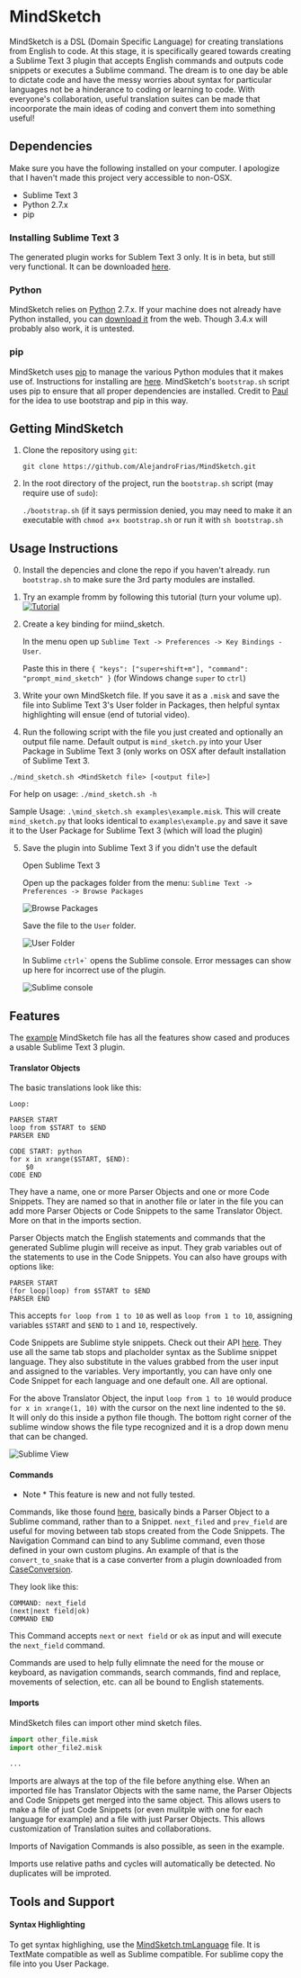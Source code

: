 # MindSketch

MindSketch is a DSL (Domain Specific Language) for creating translations from English to code. At this stage, it is specifically geared towards creating a Sublime Text 3 plugin that accepts English commands and outputs code snippets or executes a Sublime command. The dream is to one day be able to dictate code and have the messy worries about syntax for particular languages not be a hinderance to coding or learning to code. With everyone's collaboration, useful translation suites can be made that incoorporate the main ideas of coding and convert them into something useful!

## Dependencies
Make sure you have the following installed on your computer. I apologize that I haven't made this project very accessible to non-OSX.

* Sublime Text 3
* Python 2.7.x
* pip

### Installing Sublime Text 3

The generated plugin works for Sublem Text 3 only. It is in beta, but still very functional. It can be downloaded [here](http://www.sublimetext.com/3).

### Python

MindSketch relies on [Python](https://www.python.org/) 2.7.x. If your machine does not already have Python installed, you can [download it](https://www.python.org/downloads/) from the web. Though 3.4.x will probably also work, it is untested.

### pip

MindSketch uses [pip](https://pypi.python.org/pypi/pip)  to manage the various Python modules that it makes use of. Instructions for installing are [here](https://pip.pypa.io/en/latest/installing.html). MindSketch's `bootstrap.sh` script uses pip to ensure that all proper dependencies are installed. Credit to [Paul](https://github.com/PaulDapolito) for the idea to use bootstrap and pip in this way.

## Getting MindSketch

1. Clone the repository using `git`:

	`git clone https://github.com/AlejandroFrias/MindSketch.git`

2. In the root directory of the project, run the `bootstrap.sh` script (may require use of `sudo`):

	`./bootstrap.sh` (if it says permission denied, you may need to make it an executable with `chmod a+x bootstrap.sh` or run it with `sh bootstrap.sh`

## Usage Instructions

0. Install the depencies and clone the repo if you haven't already. run `bootstrap.sh` to make sure the 3rd party modules are installed.
1. Try an example fromm by following this tutorial (turn your volume up). [![Tutorial](http://img.youtube.com/vi/MfIa4mPY6TQ/0.jpg)](http://www.youtube.com/watch?v=MfIa4mPY6TQ)

2. Create a key binding for miind_sketch.

	In the menu open up `Sublime Text -> Preferences -> Key Bindings - User`.


	Paste this in there `{ "keys": ["super+shift+m"], "command": "prompt_mind_sketch" }` (for Windows change `super` to `ctrl`)

3. Write your own MindSketch file. If you save it as a `.misk` and save the  file into Sublime Text 3's User folder in Packages, then helpful syntax highlighting will ensue (end of tutorial video).

4. Run the following script with the file you just created and optionally an output file name. Default output is `mind_sketch.py` into your User Package in Sublime Text 3 (only works on OSX after default installation of Sublime Text 3.
  
  `./mind_sketch.sh <MindSketch file> [<output file>]`

  For help on usage: `./mind_sketch.sh -h`
  
  Sample Usage: `.\mind_sketch.sh examples\example.misk`. This will create `mind_sketch.py` that looks identical to `examples\example.py` and save it save it to the User Package for Sublime Text 3 (which will load the plugin)

5. Save the plugin into Sublime Text 3 if you didn't use the default

	Open Sublime Text 3
	
	Open up the packages folder from the menu: `Sublime Text -> Preferences -> Browse Packages`
	
	![Browse Packages](https://raw.githubusercontent.com/AlejandroFrias/MindSketch/master/documents/resources/browse_packages.png)

	Save the file to the `User` folder.

	![User Folder](https://raw.githubusercontent.com/AlejandroFrias/MindSketch/master/documents/resources/user_folder.png)
	
	In Sublime ``` ctrl+` ``` opens the Sublime console. Error messages can show up here for incorrect use of the plugin.

	![Sublime console](https://raw.githubusercontent.com/AlejandroFrias/MindSketch/master/documents/resources/sublime_console.png)

## Features

The [example](https://github.com/AlejandroFrias/MindSketch/blob/master/examples/example.misk) MindSketch file has all the features show cased and produces a usable Sublime Text 3 plugin.

#### Translator Objects

The basic translations look like this:

```
Loop:

PARSER START
loop from $START to $END
PARSER END

CODE START: python
for x in xrange($START, $END):
	$0
CODE END
```

They have a name, one or more Parser Objects and one or more Code Snippets. They are named so that in another file or later in the file you can add more Parser Objects or Code Snippets to the same Translator Object. More on that in the imports section.

Parser Objects match the English statements and commands that the generated Sublime plugin will receive as input. They grab variables out of the statements to use in the Code Snippets. You can also have groups with options like:

```
PARSER START
(for loop|loop) from $START to $END
PARSER END
```
This accepts `for loop from 1 to 10` as well as `loop from 1 to 10`, assigning variables `$START` and `$END` to `1` and `10`, respectively.

Code Snippets are Sublime style snippets. Check out their API [here](http://docs.sublimetext.info/en/latest/extensibility/snippets.html). They use all the same tab stops and placholder syntax as the Sublime snippet language. They also substitute in the values grabbed from the user input and assigned to the variables. Very importantly, you can have only one Code Snippet for each language and one default one. All are optional.

For the above Translator Object, the input `loop from 1 to 10` would produce `for x in xrange(1, 10)` with the cursor on the next line indented to the `$0`. It will only do this inside a python file though. The bottom right corner of the sublime window shows the file type recognized and it is a drop down menu that can be changed.

![Sublime View](https://raw.githubusercontent.com/AlejandroFrias/MindSketch/master/documents/resources/blank_sublime.png)


#### Commands

* Note * This feature is new and not fully tested.

Commands, like those found [here](https://github.com/AlejandroFrias/MindSketch/tree/master/examples/navigation_commands.misk), basically binds a Parser Object to a Sublime command, rather than to a Snippet. `next_filed` and `prev_field` are useful for moving between tab stops created from the Code Snippets. The Navigation Command can bind to any Sublime command, even those defined in your own custom plugins. An example of that is the `convert_to_snake` that is a case converter from a plugin downloaded from [CaseConversion](https://github.com/jdc0589/CaseConversion).

They look like this:

```
COMMAND: next_field
(next|next field|ok)
COMMAND END
```

This Command accepts `next` or `next field` or `ok` as input and will execute the `next_field` command.

Commands are used to help fully elimnate the need for the mouse or keyboard, as navigation commands, search commands, find and replace, movements of selection, etc. can all be bound to English statements.


#### Imports

MindSketch files can import other mind sketch files.

```python
import other_file.misk
import other_file2.misk

...
```

Imports are always at the top of the file before anything else. When an imported file has Translator Objects with the same name, the Parser Objects and Code Snippets get merged into the same object. This allows users to make a file of just Code Snippets (or even mulitple with one for each language for example) and a file with just Parser Objects. This allows customization of Translation suites and collaborations.

Imports of Navigation Commands is also possible, as seen in the example.

Imports use relative paths and cycles will automatically be detected. No duplicates will be improted.

## Tools and Support

#### Syntax Highlighting

To get syntax highlighing, use the [MindSketch.tmLanguage](https://github.com/AlejandroFrias/MindSketch/blob/master/source/MindSketch.tmLanguage) file. It is TextMate compatible as well as Sublime compatible. For sublime copy the file into you User Package.

